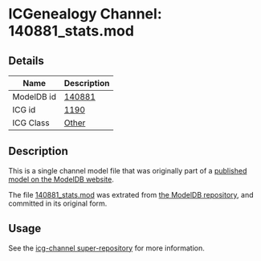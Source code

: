 # ICGenealogy Channel: 140881\_stats.mod

## Details

Name | Description
---- | -----------
ModelDB id | [140881](http://senselab.med.yale.edu/ModelDB/ShowModel.cshtml?model=140881)
ICG id | [1190](http://icg.neurotheory.ox.ac.uk/channels/other/1190)
ICG Class | [Other](http://icg.neurotheory.ox.ac.uk/channels/other)

## Description

This is a single channel model file that was originally part of a [published model on the ModelDB website](http://senselab.med.yale.edu/mModelDB/ShowModel.cshtml?model=140881).

The file [140881\_stats.mod](140881_stats.mod) was extrated from [the ModelDB repository](http://senselab.med.yale.edu/ModelDB/ShowModel.cshtml?model=140881), and committed in its original form.

## Usage

See the [icg-channel super-repository](https://github.com/icgenealogy/icg-channels) for more information.
